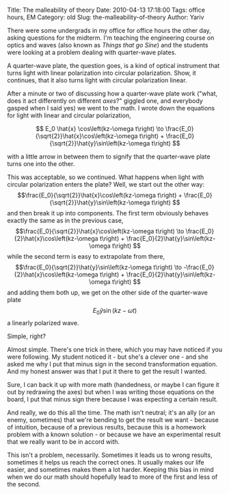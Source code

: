 Title: The malleability of theory
Date: 2010-04-13 17:18:00
Tags: office hours, EM
Category: old
Slug: the-malleability-of-theory
Author: Yariv

There were some undergrads in my office for office hours the other day, asking questions for the  midterm. I'm teaching  the engineering course on optics and waves (also known as <span style="font-style: italic;">Things that go Sine</span>) and the students were looking at a problem dealing with  quarter-wave plates.

A quarter-wave plate, the question goes, is a kind of optical  instrument that turns light with linear polarization into circular polarization. Show, it continues, that it also turns light with circular polarization linear.

After a minute or two of discussing how a quarter-wave plate work ("what, does it act  differently on different <span style="font-style: italic;">axes</span>?" giggled one, and everybody gasped when I said yes) we went to the math. I wrote down the equations for light with linear and circular polarization,

$$ E_0 \hat{x} \cos\left(kz-\omega t\right) \to \frac{E_0}{\sqrt{2}}\hat{x}\cos\left(kz-\omega t\right) + \frac{E_0}{\sqrt{2}}\hat{y}\sin\left(kz-\omega t\right) $$

with a little arrow in between them to signify that the quarter-wave plate turns one into the other.

<a name='more'></a>

This was acceptable, so we continued. What happens when light with circular polarization enters the plate? Well, we start out the other way:
$$\frac{E_0}{\sqrt{2}}\hat{x}\cos\left(kz-\omega t\right) +  \frac{E_0}{\sqrt{2}}\hat{y}\sin\left(kz-\omega t\right) $$
and then break it up into components. The first term obviously behaves exactly the same as in the previous case,
$$\frac{E_0}{\sqrt{2}}\hat{x}\cos\left(kz-\omega t\right) \to \frac{E_0}{2}\hat{x}\cos\left(kz-\omega t\right) +  \frac{E_0}{2}\hat{y}\sin\left(kz-\omega t\right) $$
while the second term is easy to extrapolate from there,
$$\frac{E_0}{\sqrt{2}}\hat{y}\sin\left(kz-\omega t\right) \to -\frac{E_0}{2}\hat{x}\cos\left(kz-\omega t\right) +  \frac{E_0}{2}\hat{y}\sin\left(kz-\omega t\right) $$
and adding them both up, we get on the other side of the quarter-wave plate
$$E_0\hat{y}\sin\left(kz-\omega t\right)$$
a linearly polarized wave.

Simple, right?

Almost simple. There's one trick in there, which you may have noticed if you were following. My student noticed it - but she's a clever one - and she asked me why I put that minus sign in the second transformation equation. And my honest answer was that I put it there to get the result I wanted.

Sure, I can back it up with more math (handedness, or maybe I can figure it out by redrawing the axes) but when I was writing those equations on the board, I put that minus sign there because I was expecting a certain result.

And really, we do this all the time. The math isn't neutral; it's an ally (or an enemy, sometimes) that we're bending to get the result we want - because of intuition, because of a previous results, because this is a homework problem with a known solution - or because we have an experimental result that we really want to be in accord with.

This isn't a problem, necessarily. Sometimes it leads us to wrong results, sometimes it helps us reach the correct ones. It usually makes our life easier, and sometimes makes them a lot harder. Keeping this bias in mind when we do our math should hopefully lead to more of the first and less of the second.
